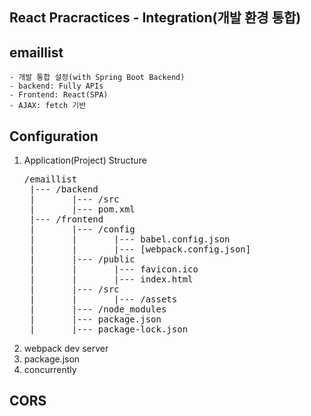 ## React Pracractices - Integration(개발 환경 통합)

## emaillist
    - 개발 통합 설정(with Spring Boot Backend)
    - backend: Fully APIs
    - Frontend: React(SPA)
    - AJAX: fetch 기반

## Configuration
1. Application(Project) Structure
   <pre>
   /emaillist
    |--- /backend
    |       |--- /src
    |       |--- pom.xml
    |--- /frontend
    |       |--- /config
    |       |       |--- babel.config.json
    |       |       |--- [webpack.config.json]
    |       |--- /public
    |       |       |--- favicon.ico
    |       |       |--- index.html
    |       |--- /src
    |       |       |--- /assets
    |       |--- /node_modules
    |       |--- package.json
    |       |--- package-lock.json
   </pre>
2. webpack dev server
3. package.json
4. concurrently

## CORS